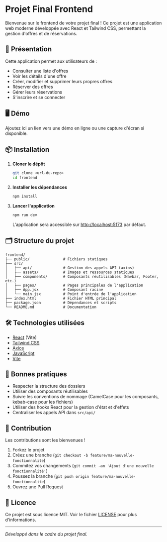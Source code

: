 # Projet Final Frontend

Bienvenue sur le frontend de votre projet final ! Ce projet est une application web moderne développée avec React et Tailwind CSS, permettant la gestion d'offres et de réservations.

## 🚀 Présentation

Cette application permet aux utilisateurs de :

- Consulter une liste d'offres
- Voir les détails d'une offre
- Créer, modifier et supprimer leurs propres offres
- Réserver des offres
- Gérer leurs réservations
- S'inscrire et se connecter

## 🖥️ Démo

Ajoutez ici un lien vers une démo en ligne ou une capture d'écran si disponible.

## 📦 Installation

1. **Cloner le dépôt**
   ```bash
   git clone <url-du-repo>
   cd frontend
   ```
2. **Installer les dépendances**
   ```bash
   npm install
   ```
3. **Lancer l'application**
   ```bash
   npm run dev
   ```
   L'application sera accessible sur [http://localhost:5173](http://localhost:5173) par défaut.

## 🗂️ Structure du projet

```
frontend/
├── public/               # Fichiers statiques
├── src/
│   ├── api/              # Gestion des appels API (axios)
│   ├── assets/           # Images et ressources statiques
│   ├── components/       # Composants réutilisables (Navbar, Footer, etc.)
│   ├── pages/            # Pages principales de l'application
│   ├── App.jsx           # Composant racine
│   └── main.jsx          # Point d'entrée de l'application
├── index.html            # Fichier HTML principal
├── package.json          # Dépendances et scripts
└── README.md             # Documentation
```

## 🛠️ Technologies utilisées

- [React](https://react.dev/) (Vite)
- [Tailwind CSS](https://tailwindcss.com/)
- [Axios](https://axios-http.com/)
- [JavaScript](https://developer.mozilla.org/fr/docs/Web/JavaScript)
- [Vite](https://vitejs.dev/)

## 🎨 Bonnes pratiques

- Respecter la structure des dossiers
- Utiliser des composants réutilisables
- Suivre les conventions de nommage (CamelCase pour les composants, kebab-case pour les fichiers)
- Utiliser des hooks React pour la gestion d'état et d'effets
- Centraliser les appels API dans `src/api/`

## 🤝 Contribution

Les contributions sont les bienvenues !

1. Forkez le projet
2. Créez une branche (`git checkout -b feature/ma-nouvelle-fonctionnalite`)
3. Commitez vos changements (`git commit -am 'Ajout d'une nouvelle fonctionnalité'`)
4. Poussez la branche (`git push origin feature/ma-nouvelle-fonctionnalite`)
5. Ouvrez une Pull Request

## 📄 Licence

Ce projet est sous licence MIT. Voir le fichier [LICENSE](LICENSE) pour plus d'informations.

---

_Développé dans le cadre du projet final._
